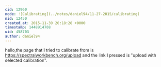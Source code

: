 ```yaml
---
cid: 12960
node: ![Calibrating](../notes/daniel94/11-27-2015/calibrating)
nid: 12450
created_at: 2015-11-30 20:18:28 +0000
timestamp: 1448914708
uid: 458703
author: daniel94
---
```


hello,the page that I tried to calibrate from is https://spectralworkbench.org/upload and the link I pressed is "upload with selected calibration".